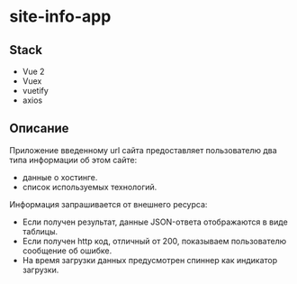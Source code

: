 # site-info-app

## Stack
- Vue 2
- Vuex
- vuetify
- axios

## Описание
Приложение введенному url сайта предоставляет пользователю два типа информации об этом сайте:
- данные о хостинге.
- список используемых технологий.

Информация запрашивается от внешнего ресурса:
- Если получен результат, данные JSON-ответа отображаются в виде таблицы.
- Если получен http код, отличный от 200, показываем пользователю сообщение об ошибке.
- На время загрузки данных предусмотрен спиннер как индикатор загрузки.
